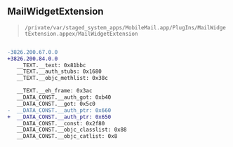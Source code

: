 ## MailWidgetExtension

> `/private/var/staged_system_apps/MobileMail.app/PlugIns/MailWidgetExtension.appex/MailWidgetExtension`

```diff

-3826.200.67.0.0
+3826.200.84.0.0
   __TEXT.__text: 0x81bbc
   __TEXT.__auth_stubs: 0x1680
   __TEXT.__objc_methlist: 0x38c

   __TEXT.__eh_frame: 0x3ac
   __DATA_CONST.__auth_got: 0xb40
   __DATA_CONST.__got: 0x5c0
-  __DATA_CONST.__auth_ptr: 0x660
+  __DATA_CONST.__auth_ptr: 0x650
   __DATA_CONST.__const: 0x2f80
   __DATA_CONST.__objc_classlist: 0x88
   __DATA_CONST.__objc_catlist: 0x8

```
